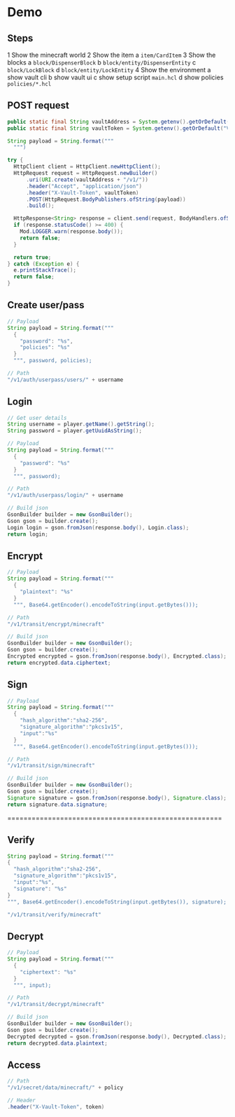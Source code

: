 # Demo

## Steps

1 Show the minecraft world
2 Show the item
  a `item/CardItem`
3 Show the blocks
  a `block/DispenserBlock`
  b `block/entity/DispenserEntity`
  c `block/LockBlock`
  d `block/entity/LockEntity`
4 Show the environment
  a show vault cli
  b show vault ui
  c show setup script `main.hcl`
  d show policies `policies/*.hcl`

## POST request

```java
public static final String vaultAddress = System.getenv().getOrDefault("VAULT_ADDR", "http://localhost:8200");
public static final String vaultToken = System.getenv().getOrDefault("VAULT_TOKEN", "root");

String payload = String.format("""
  """)

try {
  HttpClient client = HttpClient.newHttpClient();
  HttpRequest request = HttpRequest.newBuilder()
      .uri(URI.create(vaultAddress + "/v1/"))
      .header("Accept", "application/json")
      .header("X-Vault-Token", vaultToken)
      .POST(HttpRequest.BodyPublishers.ofString(payload))
      .build();

  HttpResponse<String> response = client.send(request, BodyHandlers.ofString());
  if (response.statusCode() >= 400) {
    Mod.LOGGER.warn(response.body());
    return false;
  }

  return true;
} catch (Exception e) {
  e.printStackTrace();
  return false;
}
```

## Create user/pass

```java
// Payload
String payload = String.format("""
  {
    "password": "%s",
    "policies": "%s"
  }
  """, password, policies);

// Path
"/v1/auth/userpass/users/" + username
```

## Login

```java
// Get user details
String username = player.getName().getString();
String password = player.getUuidAsString();

// Payload
String payload = String.format("""
  {
    "password": "%s"
  }
  """, password);

// Path
"/v1/auth/userpass/login/" + username

// Build json
GsonBuilder builder = new GsonBuilder();
Gson gson = builder.create();
Login login = gson.fromJson(response.body(), Login.class);
return login;
```

## Encrypt

```java
// Payload
String payload = String.format("""
  {
    "plaintext": "%s"
  }
  """, Base64.getEncoder().encodeToString(input.getBytes()));

// Path
"/v1/transit/encrypt/minecraft"

// Build json
GsonBuilder builder = new GsonBuilder();
Gson gson = builder.create();
Encrypted encrypted = gson.fromJson(response.body(), Encrypted.class);
return encrypted.data.ciphertext;
```

## Sign

```java
// Payload
String payload = String.format("""
  {
    "hash_algorithm":"sha2-256",
    "signature_algorithm":"pkcs1v15",
    "input":"%s"
  }
  """, Base64.getEncoder().encodeToString(input.getBytes()));

// Path
"/v1/transit/sign/minecraft"

// Build json
GsonBuilder builder = new GsonBuilder();
Gson gson = builder.create();
Signature signature = gson.fromJson(response.body(), Signature.class);
return signature.data.signature;
```

=====================================================

## Verify

```java
String payload = String.format("""
{
  "hash_algorithm":"sha2-256",
  "signature_algorithm":"pkcs1v15",
  "input":"%s",
  "signature": "%s"
}
""", Base64.getEncoder().encodeToString(input.getBytes()), signature);

"/v1/transit/verify/minecraft"
```

## Decrypt

```java
// Payload
String payload = String.format("""
  {
    "ciphertext": "%s"
  }
  """, input);

// Path
"/v1/transit/decrypt/minecraft"

// Build json
GsonBuilder builder = new GsonBuilder();
Gson gson = builder.create();
Decrypted decrypted = gson.fromJson(response.body(), Decrypted.class);
return decrypted.data.plaintext;
```

## Access

```java
// Path
"/v1/secret/data/minecraft/" + policy

// Header
.header("X-Vault-Token", token)
```